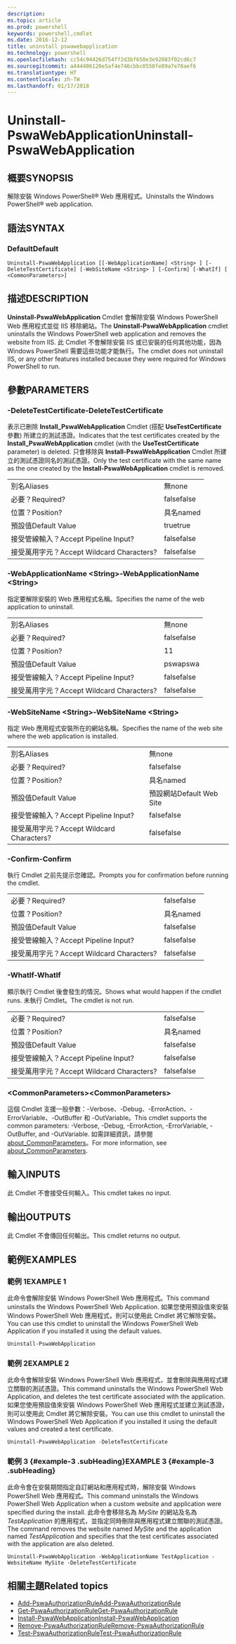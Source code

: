 ```yaml
---
description: 
ms.topic: article
ms.prod: powershell
keywords: powershell,cmdlet
ms.date: 2016-12-12
title: uninstall pswawebapplication
ms.technology: powershell
ms.openlocfilehash: cc54c94426d754ff2d3bf658e3e92083f02cd6c7
ms.sourcegitcommit: a444406120e5af4e746cbbc0558fe89a7e78aef6
ms.translationtype: HT
ms.contentlocale: zh-TW
ms.lasthandoff: 01/17/2018
---
```

# <a name="uninstall-pswawebapplication"></a><span data-ttu-id="72c0d-103">Uninstall-PswaWebApplication</span><span class="sxs-lookup"><span data-stu-id="72c0d-103">Uninstall-PswaWebApplication</span></span>

## <a name="synopsis"></a><span data-ttu-id="72c0d-104">概要</span><span class="sxs-lookup"><span data-stu-id="72c0d-104">SYNOPSIS</span></span>

<span data-ttu-id="72c0d-105">解除安裝 Windows PowerShell® Web 應用程式。</span><span class="sxs-lookup"><span data-stu-id="72c0d-105">Uninstalls the Windows PowerShell® web application.</span></span>

## <a name="syntax"></a><span data-ttu-id="72c0d-106">語法</span><span class="sxs-lookup"><span data-stu-id="72c0d-106">SYNTAX</span></span>

### <a name="default"></a><span data-ttu-id="72c0d-107">Default</span><span class="sxs-lookup"><span data-stu-id="72c0d-107">Default</span></span>
```
Uninstall-PswaWebApplication [[-WebApplicationName] <String> ] [-DeleteTestCertificate] [-WebSiteName <String> ] [-Confirm] [-WhatIf] [ <CommonParameters>]
```

## <a name="description"></a><span data-ttu-id="72c0d-108">描述</span><span class="sxs-lookup"><span data-stu-id="72c0d-108">DESCRIPTION</span></span>

<span data-ttu-id="72c0d-109">**Uninstall-PswaWebApplication** Cmdlet 會解除安裝 Windows PowerShell Web 應用程式並從 IIS 移除網站。</span><span class="sxs-lookup"><span data-stu-id="72c0d-109">The **Uninstall-PswaWebApplication** cmdlet uninstalls the Windows PowerShell web application and removes the website from IIS.</span></span> <span data-ttu-id="72c0d-110">此 Cmdlet 不會解除安裝 IIS 或已安裝的任何其他功能，因為 Windows PowerShell 需要這些功能才能執行。</span><span class="sxs-lookup"><span data-stu-id="72c0d-110">The cmdlet does not uninstall IIS, or any other features installed because they were required for Windows PowerShell to run.</span></span>

## <a name="parameters"></a><span data-ttu-id="72c0d-111">參數</span><span class="sxs-lookup"><span data-stu-id="72c0d-111">PARAMETERS</span></span>

### <a name="-deletetestcertificate"></a><span data-ttu-id="72c0d-112">-DeleteTestCertificate</span><span class="sxs-lookup"><span data-stu-id="72c0d-112">-DeleteTestCertificate</span></span>

<span data-ttu-id="72c0d-113">表示已刪除 **Install\_PswaWebApplication** Cmdlet (搭配 **UseTestCertificate** 參數) 所建立的測試憑證。</span><span class="sxs-lookup"><span data-stu-id="72c0d-113">Indicates that the test certificates created by the **Install\_PswaWebApplication** cmdlet (with the **UseTestCertificate** parameter) is deleted.</span></span>
<span data-ttu-id="72c0d-114">只會移除與 **Install-PswaWebApplication** Cmdlet 所建立的測試憑證同名的測試憑證。</span><span class="sxs-lookup"><span data-stu-id="72c0d-114">Only the test certificate with the same name as the one created by the **Install-PswaWebApplication** cmdlet is removed.</span></span>

|||  
|-|-|
| <span data-ttu-id="72c0d-115">別名</span><span class="sxs-lookup"><span data-stu-id="72c0d-115">Aliases</span></span>                              | <span data-ttu-id="72c0d-116">無</span><span class="sxs-lookup"><span data-stu-id="72c0d-116">none</span></span>                                 |
| <span data-ttu-id="72c0d-117">必要？</span><span class="sxs-lookup"><span data-stu-id="72c0d-117">Required?</span></span>                            | <span data-ttu-id="72c0d-118">false</span><span class="sxs-lookup"><span data-stu-id="72c0d-118">false</span></span>                                |
| <span data-ttu-id="72c0d-119">位置？</span><span class="sxs-lookup"><span data-stu-id="72c0d-119">Position?</span></span>                            | <span data-ttu-id="72c0d-120">具名</span><span class="sxs-lookup"><span data-stu-id="72c0d-120">named</span></span>                                |
| <span data-ttu-id="72c0d-121">預設值</span><span class="sxs-lookup"><span data-stu-id="72c0d-121">Default Value</span></span>                        | <span data-ttu-id="72c0d-122">true</span><span class="sxs-lookup"><span data-stu-id="72c0d-122">true</span></span>                                 |
| <span data-ttu-id="72c0d-123">接受管線輸入？</span><span class="sxs-lookup"><span data-stu-id="72c0d-123">Accept Pipeline Input?</span></span>               | <span data-ttu-id="72c0d-124">false</span><span class="sxs-lookup"><span data-stu-id="72c0d-124">false</span></span>                                |
| <span data-ttu-id="72c0d-125">接受萬用字元？</span><span class="sxs-lookup"><span data-stu-id="72c0d-125">Accept Wildcard Characters?</span></span>          | <span data-ttu-id="72c0d-126">false</span><span class="sxs-lookup"><span data-stu-id="72c0d-126">false</span></span>                                |

### <a name="-webapplicationname-ltstringgt"></a><span data-ttu-id="72c0d-127">-WebApplicationName &lt;String&gt;</span><span class="sxs-lookup"><span data-stu-id="72c0d-127">-WebApplicationName &lt;String&gt;</span></span>

<span data-ttu-id="72c0d-128">指定要解除安裝的 Web 應用程式名稱。</span><span class="sxs-lookup"><span data-stu-id="72c0d-128">Specifies the name of the web application to uninstall.</span></span>

|||  
|-|-|
| <span data-ttu-id="72c0d-129">別名</span><span class="sxs-lookup"><span data-stu-id="72c0d-129">Aliases</span></span>                              | <span data-ttu-id="72c0d-130">無</span><span class="sxs-lookup"><span data-stu-id="72c0d-130">none</span></span>                                 |
| <span data-ttu-id="72c0d-131">必要？</span><span class="sxs-lookup"><span data-stu-id="72c0d-131">Required?</span></span>                            | <span data-ttu-id="72c0d-132">false</span><span class="sxs-lookup"><span data-stu-id="72c0d-132">false</span></span>                                |
| <span data-ttu-id="72c0d-133">位置？</span><span class="sxs-lookup"><span data-stu-id="72c0d-133">Position?</span></span>                            | <span data-ttu-id="72c0d-134">1</span><span class="sxs-lookup"><span data-stu-id="72c0d-134">1</span></span>                                    |
| <span data-ttu-id="72c0d-135">預設值</span><span class="sxs-lookup"><span data-stu-id="72c0d-135">Default Value</span></span>                        | <span data-ttu-id="72c0d-136">pswa</span><span class="sxs-lookup"><span data-stu-id="72c0d-136">pswa</span></span>                                 |
| <span data-ttu-id="72c0d-137">接受管線輸入？</span><span class="sxs-lookup"><span data-stu-id="72c0d-137">Accept Pipeline Input?</span></span>               | <span data-ttu-id="72c0d-138">false</span><span class="sxs-lookup"><span data-stu-id="72c0d-138">false</span></span>                                |
| <span data-ttu-id="72c0d-139">接受萬用字元？</span><span class="sxs-lookup"><span data-stu-id="72c0d-139">Accept Wildcard Characters?</span></span>          | <span data-ttu-id="72c0d-140">false</span><span class="sxs-lookup"><span data-stu-id="72c0d-140">false</span></span>                                |

### <a name="-websitename-ltstringgt"></a><span data-ttu-id="72c0d-141">-WebSiteName &lt;String&gt;</span><span class="sxs-lookup"><span data-stu-id="72c0d-141">-WebSiteName &lt;String&gt;</span></span>

<span data-ttu-id="72c0d-142">指定 Web 應用程式安裝所在的網站名稱。</span><span class="sxs-lookup"><span data-stu-id="72c0d-142">Specifies the name of the web site where the web application is installed.</span></span>

|||  
|-|-|
| <span data-ttu-id="72c0d-143">別名</span><span class="sxs-lookup"><span data-stu-id="72c0d-143">Aliases</span></span>                              | <span data-ttu-id="72c0d-144">無</span><span class="sxs-lookup"><span data-stu-id="72c0d-144">none</span></span>                                 |
| <span data-ttu-id="72c0d-145">必要？</span><span class="sxs-lookup"><span data-stu-id="72c0d-145">Required?</span></span>                            | <span data-ttu-id="72c0d-146">false</span><span class="sxs-lookup"><span data-stu-id="72c0d-146">false</span></span>                                |
| <span data-ttu-id="72c0d-147">位置？</span><span class="sxs-lookup"><span data-stu-id="72c0d-147">Position?</span></span>                            | <span data-ttu-id="72c0d-148">具名</span><span class="sxs-lookup"><span data-stu-id="72c0d-148">named</span></span>                                |
| <span data-ttu-id="72c0d-149">預設值</span><span class="sxs-lookup"><span data-stu-id="72c0d-149">Default Value</span></span>                        | <span data-ttu-id="72c0d-150">預設網站</span><span class="sxs-lookup"><span data-stu-id="72c0d-150">Default Web Site</span></span>                     |
| <span data-ttu-id="72c0d-151">接受管線輸入？</span><span class="sxs-lookup"><span data-stu-id="72c0d-151">Accept Pipeline Input?</span></span>               | <span data-ttu-id="72c0d-152">false</span><span class="sxs-lookup"><span data-stu-id="72c0d-152">false</span></span>                                |
| <span data-ttu-id="72c0d-153">接受萬用字元？</span><span class="sxs-lookup"><span data-stu-id="72c0d-153">Accept Wildcard Characters?</span></span>          | <span data-ttu-id="72c0d-154">false</span><span class="sxs-lookup"><span data-stu-id="72c0d-154">false</span></span>                                |

### <a name="-confirm"></a><span data-ttu-id="72c0d-155">-Confirm</span><span class="sxs-lookup"><span data-stu-id="72c0d-155">-Confirm</span></span>

<span data-ttu-id="72c0d-156">執行 Cmdlet 之前先提示您確認。</span><span class="sxs-lookup"><span data-stu-id="72c0d-156">Prompts you for confirmation before running the cmdlet.</span></span>

|||  
|-|-|
| <span data-ttu-id="72c0d-157">必要？</span><span class="sxs-lookup"><span data-stu-id="72c0d-157">Required?</span></span>                            | <span data-ttu-id="72c0d-158">false</span><span class="sxs-lookup"><span data-stu-id="72c0d-158">false</span></span>                                |
| <span data-ttu-id="72c0d-159">位置？</span><span class="sxs-lookup"><span data-stu-id="72c0d-159">Position?</span></span>                            | <span data-ttu-id="72c0d-160">具名</span><span class="sxs-lookup"><span data-stu-id="72c0d-160">named</span></span>                                |
| <span data-ttu-id="72c0d-161">預設值</span><span class="sxs-lookup"><span data-stu-id="72c0d-161">Default Value</span></span>                        | <span data-ttu-id="72c0d-162">false</span><span class="sxs-lookup"><span data-stu-id="72c0d-162">false</span></span>                                |
| <span data-ttu-id="72c0d-163">接受管線輸入？</span><span class="sxs-lookup"><span data-stu-id="72c0d-163">Accept Pipeline Input?</span></span>               | <span data-ttu-id="72c0d-164">false</span><span class="sxs-lookup"><span data-stu-id="72c0d-164">false</span></span>                                |
| <span data-ttu-id="72c0d-165">接受萬用字元？</span><span class="sxs-lookup"><span data-stu-id="72c0d-165">Accept Wildcard Characters?</span></span>          | <span data-ttu-id="72c0d-166">false</span><span class="sxs-lookup"><span data-stu-id="72c0d-166">false</span></span>                                |

### <a name="-whatif"></a><span data-ttu-id="72c0d-167">-WhatIf</span><span class="sxs-lookup"><span data-stu-id="72c0d-167">-WhatIf</span></span>

<span data-ttu-id="72c0d-168">顯示執行 Cmdlet 後會發生的情況。</span><span class="sxs-lookup"><span data-stu-id="72c0d-168">Shows what would happen if the cmdlet runs.</span></span>
<span data-ttu-id="72c0d-169">未執行 Cmdlet。</span><span class="sxs-lookup"><span data-stu-id="72c0d-169">The cmdlet is not run.</span></span>

|||  
|-|-|
| <span data-ttu-id="72c0d-170">必要？</span><span class="sxs-lookup"><span data-stu-id="72c0d-170">Required?</span></span>                            | <span data-ttu-id="72c0d-171">false</span><span class="sxs-lookup"><span data-stu-id="72c0d-171">false</span></span>                                |
| <span data-ttu-id="72c0d-172">位置？</span><span class="sxs-lookup"><span data-stu-id="72c0d-172">Position?</span></span>                            | <span data-ttu-id="72c0d-173">具名</span><span class="sxs-lookup"><span data-stu-id="72c0d-173">named</span></span>                                |
| <span data-ttu-id="72c0d-174">預設值</span><span class="sxs-lookup"><span data-stu-id="72c0d-174">Default Value</span></span>                        | <span data-ttu-id="72c0d-175">false</span><span class="sxs-lookup"><span data-stu-id="72c0d-175">false</span></span>                                |
| <span data-ttu-id="72c0d-176">接受管線輸入？</span><span class="sxs-lookup"><span data-stu-id="72c0d-176">Accept Pipeline Input?</span></span>               | <span data-ttu-id="72c0d-177">false</span><span class="sxs-lookup"><span data-stu-id="72c0d-177">false</span></span>                                |
| <span data-ttu-id="72c0d-178">接受萬用字元？</span><span class="sxs-lookup"><span data-stu-id="72c0d-178">Accept Wildcard Characters?</span></span>          | <span data-ttu-id="72c0d-179">false</span><span class="sxs-lookup"><span data-stu-id="72c0d-179">false</span></span>                                |

### <a name="ltcommonparametersgt"></a><span data-ttu-id="72c0d-180">&lt;CommonParameters&gt;</span><span class="sxs-lookup"><span data-stu-id="72c0d-180">&lt;CommonParameters&gt;</span></span>

<span data-ttu-id="72c0d-181">這個 Cmdlet 支援一般參數：-Verbose、-Debug、-ErrorAction、-ErrorVariable、-OutBuffer 和 -OutVariable。</span><span class="sxs-lookup"><span data-stu-id="72c0d-181">This cmdlet supports the common parameters: -Verbose, -Debug, -ErrorAction, -ErrorVariable, -OutBuffer, and -OutVariable.</span></span>
<span data-ttu-id="72c0d-182">如需詳細資訊，請參閱 [about_CommonParameters](http://go.microsoft.com/fwlink/p/?LinkID=113216)。</span><span class="sxs-lookup"><span data-stu-id="72c0d-182">For more information, see [about_CommonParameters](http://go.microsoft.com/fwlink/p/?LinkID=113216).</span></span>

## <a name="inputs"></a><span data-ttu-id="72c0d-183">輸入</span><span class="sxs-lookup"><span data-stu-id="72c0d-183">INPUTS</span></span>

<span data-ttu-id="72c0d-184">此 Cmdlet 不會接受任何輸入。</span><span class="sxs-lookup"><span data-stu-id="72c0d-184">This cmdlet takes no input.</span></span>

## <a name="outputs"></a><span data-ttu-id="72c0d-185">輸出</span><span class="sxs-lookup"><span data-stu-id="72c0d-185">OUTPUTS</span></span>

<span data-ttu-id="72c0d-186">此 Cmdlet 不會傳回任何輸出。</span><span class="sxs-lookup"><span data-stu-id="72c0d-186">This cmdlet returns no output.</span></span>

## <a name="examples"></a><span data-ttu-id="72c0d-187">範例</span><span class="sxs-lookup"><span data-stu-id="72c0d-187">EXAMPLES</span></span>

### <a name="example-1"></a><span data-ttu-id="72c0d-188">範例 1</span><span class="sxs-lookup"><span data-stu-id="72c0d-188">EXAMPLE 1</span></span>

<span data-ttu-id="72c0d-189">此命令會解除安裝 Windows PowerShell Web 應用程式。</span><span class="sxs-lookup"><span data-stu-id="72c0d-189">This command uninstalls the Windows PowerShell Web Application.</span></span>
<span data-ttu-id="72c0d-190">如果您使用預設值來安裝 Windows PowerShell Web 應用程式，則可以使用此 Cmdlet 將它解除安裝。</span><span class="sxs-lookup"><span data-stu-id="72c0d-190">You can use this cmdlet to uninstall the Windows PowerShell Web Application if you installed it using the default values.</span></span>

```PowerShell
Uninstall-PswaWebApplication
```

### <a name="example-2"></a><span data-ttu-id="72c0d-191">範例 2</span><span class="sxs-lookup"><span data-stu-id="72c0d-191">EXAMPLE 2</span></span>

<span data-ttu-id="72c0d-192">此命令會解除安裝 Windows PowerShell Web 應用程式，並會刪除與應用程式建立關聯的測試憑證。</span><span class="sxs-lookup"><span data-stu-id="72c0d-192">This command uninstalls the Windows PowerShell Web Application, and deletes the test certificate associated with the application.</span></span>
<span data-ttu-id="72c0d-193">如果您使用預設值來安裝 Windows PowerShell Web 應用程式並建立測試憑證，則可以使用此 Cmdlet 將它解除安裝。</span><span class="sxs-lookup"><span data-stu-id="72c0d-193">You can use this cmdlet to uninstall the Windows PowerShell Web Application if you installed it using the default values and created a test certificate.</span></span>

```PowerShell
Uninstall-PswaWebApplication -DeleteTestCertificate
```

### <a name="example-3-example-3-subheading"></a><span data-ttu-id="72c0d-194">範例 3 {#example-3 .subHeading}</span><span class="sxs-lookup"><span data-stu-id="72c0d-194">EXAMPLE 3 {#example-3 .subHeading}</span></span>

<span data-ttu-id="72c0d-195">此命令會在安裝期間指定自訂網站和應用程式時，解除安裝 Windows PowerShell Web 應用程式。</span><span class="sxs-lookup"><span data-stu-id="72c0d-195">This command uninstalls the Windows PowerShell Web Application when a custom website and application were specified during the install.</span></span>
<span data-ttu-id="72c0d-196">此命令會移除名為 *MySite* 的網站及名為 *TestApplication* 的應用程式，並指定同時刪除與應用程式建立關聯的測試憑證。</span><span class="sxs-lookup"><span data-stu-id="72c0d-196">The command removes the website named *MySite* and the application named *TestApplication* and specifies that the test certificates associated with the application are also deleted.</span></span>

```
Uninstall-PswaWebApplication -WebApplicationName TestApplication -WebsiteName MySite -DeleteTestCertificate
```

## <a name="related-topics"></a><span data-ttu-id="72c0d-197">相關主題</span><span class="sxs-lookup"><span data-stu-id="72c0d-197">Related topics</span></span>

- [<span data-ttu-id="72c0d-198">Add-PswaAuthorizationRule</span><span class="sxs-lookup"><span data-stu-id="72c0d-198">Add-PswaAuthorizationRule</span></span>](add-pswaauthorizationrule.md)
- [<span data-ttu-id="72c0d-199">Get-PswaAuthorizationRule</span><span class="sxs-lookup"><span data-stu-id="72c0d-199">Get-PswaAuthorizationRule</span></span>](get-pswaauthorizationrule.md)
- [<span data-ttu-id="72c0d-200">Install-PswaWebApplication</span><span class="sxs-lookup"><span data-stu-id="72c0d-200">Install-PswaWebApplication</span></span>](install-pswawebapplication.md)
- [<span data-ttu-id="72c0d-201">Remove-PswaAuthorizationRule</span><span class="sxs-lookup"><span data-stu-id="72c0d-201">Remove-PswaAuthorizationRule</span></span>](remove-pswaauthorizationrule.md)
- [<span data-ttu-id="72c0d-202">Test-PswaAuthorizationRule</span><span class="sxs-lookup"><span data-stu-id="72c0d-202">Test-PswaAuthorizationRule</span></span>](test-pswaauthorizationrule.md)
